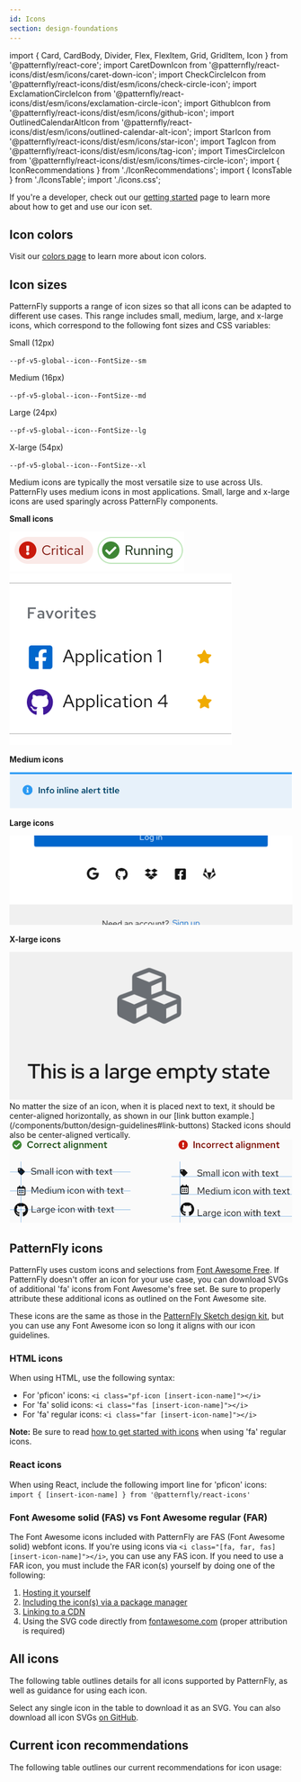 ```yaml
---
id: Icons
section: design-foundations
---
```

import { Card, CardBody, Divider, Flex, FlexItem, Grid, GridItem, Icon } from '@patternfly/react-core';
import CaretDownIcon from '@patternfly/react-icons/dist/esm/icons/caret-down-icon';
import CheckCircleIcon from '@patternfly/react-icons/dist/esm/icons/check-circle-icon';
import ExclamationCircleIcon from '@patternfly/react-icons/dist/esm/icons/exclamation-circle-icon';
import GithubIcon from '@patternfly/react-icons/dist/esm/icons/github-icon';
import OutlinedCalendarAltIcon from '@patternfly/react-icons/dist/esm/icons/outlined-calendar-alt-icon';
import StarIcon from '@patternfly/react-icons/dist/esm/icons/star-icon';
import TagIcon from '@patternfly/react-icons/dist/esm/icons/tag-icon';
import TimesCircleIcon from '@patternfly/react-icons/dist/esm/icons/times-circle-icon';
import { IconRecommendations } from './IconRecommendations';
import { IconsTable } from './IconsTable';
import './icons.css';

If you're a developer, check out our [getting started](/get-started/develop#using-styles) page to learn more about how to get and use our icon set.

## Icon colors
Visit our [colors page](/design-foundations/colors) to learn more about icon colors.

## Icon sizes
<Grid gutter="md">
  <GridItem xl={6} lg={12} className="ws-icons-gridtext">
    <p>
      PatternFly supports a range of icon sizes so that all icons can be adapted to different use cases. This range includes small, medium, large, and x-large icons, which correspond to the following font sizes and CSS variables:
    </p>
    <Flex className="ws-icon-sizes ws-icon-sizes-sm" alignItems={{ default: 'alignItemsFlexStart' }}>
      <FlexItem className="ws-icon-size">
      <Icon size ="sm">
        <CheckCircleIcon />
      </Icon>
      </FlexItem>
      <FlexItem>
        <p>Small (12px)</p>
        <code className="ws-code ws-icon-code">--pf-v5-global--icon--FontSize--sm</code>
      </FlexItem>
    </Flex>
    <Flex className="ws-icon-sizes ws-icon-sizes-md" alignItems={{ default: 'alignItemsFlexStart' }}>
      <FlexItem className="ws-icon-size">
      <Icon size="md">
        <CheckCircleIcon />
      </Icon>  
      </FlexItem>
      <FlexItem>
        <p>Medium (16px)</p>
        <code className="ws-code ws-icon-code">--pf-v5-global--icon--FontSize--md</code>
      </FlexItem>
    </Flex>
    <Flex className="ws-icon-sizes ws-icon-sizes-lg" alignItems={{ default: 'alignItemsFlexStart' }}>
      <FlexItem className="ws-icon-size">
      <Icon size="lg">
        <CheckCircleIcon/>
      </Icon>  
      </FlexItem>
      <FlexItem>
        <p>Large (24px)</p>
        <code className="ws-code ws-icon-code">--pf-v5-global--icon--FontSize--lg</code>
      </FlexItem>
    </Flex>
    <Flex className="ws-icon-sizes ws-icon-sizes-xl" alignItems={{ default: 'alignItemsFlexStart' }}>
      <FlexItem className="ws-icon-size">
      <Icon size="xl">
        <CheckCircleIcon/>
      </Icon>
      </FlexItem>
      <FlexItem>
        <p>X-large (54px)</p>
        <code className="ws-code ws-icon-code">--pf-v5-global--icon--FontSize--xl</code>
      </FlexItem>
    </Flex>
    <p>
      Medium icons are typically the most versatile size to use across UIs. PatternFly uses medium icons in most applications. Small, large and x-large icons are used sparingly across PatternFly components. 
    </p>
  </GridItem>
  <GridItem xl={5} xlOffset={7} lg={12} xlRowSpan={2} >
    <Card className="ws-icon-size-examples">
      <CardBody>
        <p><b>Small icons</b></p>
        <Flex alignItems={{ default: 'alignItemsFlexStart' }}>
          <FlexItem>
            <img src="./sm-icons-1.png" alt="Small icons" className="ws-sm-icons ws-sm-icons-1" />
          </FlexItem>
          <FlexItem grow={{ default: 'grow' }}>
            <img src="./sm-icons-2.png" alt="Small icons" className="ws-sm-icons ws-sm-icons-2" />
          </FlexItem>
        </Flex>
        <p><b>Medium icons</b></p>
        <img src="./md-icons.png" alt="Medium icons" className="ws-md-icons" />
        <p><b>Large icons</b></p>
        <img src="./lg-icons.png" alt="Large icons" className="ws-lg-icons" />
        <p><b>X-large icons</b></p>
        <img src="./xl-icons.png" alt="Extra large icons" className="ws-xl-icons" />
      </CardBody>
    </Card>
  </GridItem>
  <GridItem xl={6} lg={12} className="ws-icons-gridtext ws-icons-alignment-section">
    No matter the size of an icon, when it is placed next to text, it should be center-aligned horizontally, as shown in our [link button example.](/components/button/design-guidelines#link-buttons) Stacked icons should also be center-aligned vertically.
    <div><img src="./icon_alignment.png" alt="Icon alignment" className="ws-icon-alignment" /></div>
  </GridItem>
</Grid>

## PatternFly icons
PatternFly uses custom icons and selections from <a href="https://fontawesome.com/icons?d=gallery&m=free">Font Awesome Free</a>. If PatternFly doesn't offer an icon for your use case, you can download SVGs of additional 'fa' icons from Font Awesome's free set. Be sure to properly attribute these additional icons as outlined on the Font Awesome site.

These icons are the same as those in the [PatternFly Sketch design kit](/get-started/design#whats-in-the-design-kit), but you can use any Font Awesome icon so long it aligns with our icon guidelines.

### HTML icons 
When using HTML, use the following syntax:

- For 'pficon' icons: `<i class="pf-icon [insert-icon-name]"></i>`<br />
- For 'fa' solid icons: `<i class="fas [insert-icon-name]"></i>`<br />
- For 'fa' regular icons: `<i class="far [insert-icon-name]"></i>`<br />

**Note:** Be sure to read [how to get started with icons](/get-started/develop#using-styles) when using 'fa' regular icons.

### React icons
When using React, include the following import line for 'pficon' icons: `import { [insert-icon-name] } from '@patternfly/react-icons'`

### Font Awesome solid (FAS) vs Font Awesome regular (FAR)
The Font Awesome icons included with PatternFly are FAS (Font Awesome solid) webfont icons. If you're using icons via `<i class="[fa, far, fas] [insert-icon-name]"></i>`, you can use any FAS icon. If you need to use a FAR icon, you must include the FAR icon(s) yourself by doing one of the following:

1. [Hosting it yourself](https://fontawesome.com/how-to-use/on-the-web/setup/hosting-font-awesome-yourself)
2. [Including the icon(s) via a package manager](https://fontawesome.com/how-to-use/on-the-web/setup/using-package-managers)
3. [Linking to a CDN](https://cdnjs.com/libraries/font-awesome)
4. Using the SVG code directly from [fontawesome.com](https://fontawesome.com) (proper attribution is required)


## All icons 

The following table outlines details for all icons supported by PatternFly, as well as guidance for using each icon.

Select any single icon in the table to download it as an SVG. You can also download all icon SVGs <a href="https://github.com/patternfly/patternfly-design/raw/master/resources/patternfly-icon-svgs/patternfly-icons.zip">on GitHub</a>.

<IconsTable />

<Divider className="ws-icons-divider" />

## Current icon recommendations
The following table outlines our current recommendations for icon usage:

<IconRecommendations />
